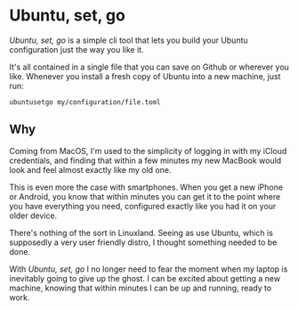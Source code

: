 # Ubuntu, set, go

*Ubuntu, set, go* is a simple cli tool that lets you build your Ubuntu configuration just the way you like it.

It's all contained in a single file that you can save on Github or wherever you like. Whenever you install a fresh copy of Ubuntu into a new machine, just run:

```
ubuntusetgo my/configuration/file.toml
```

## Why

Coming from MacOS, I'm used to the simplicity of logging in with my iCloud credentials, and finding that within a few minutes my new MacBook would look and feel almost exactly like my old one. 

This is even more the case with smartphones. When you get a new iPhone or Android, you know that within minutes you can get it to the point where you have everything you need, configured exactly like you had it on your older device.

There's nothing of the sort in Linuxland. Seeing as use Ubuntu, which is supposedly a very user friendly distro, I thought something needed to be done. 

With *Ubuntu, set, go* I no longer need to fear the moment when my laptop is inevitably going to give up the ghost. I can be excited about getting a new machine, knowing that within minutes I can be up and running, ready to work.

